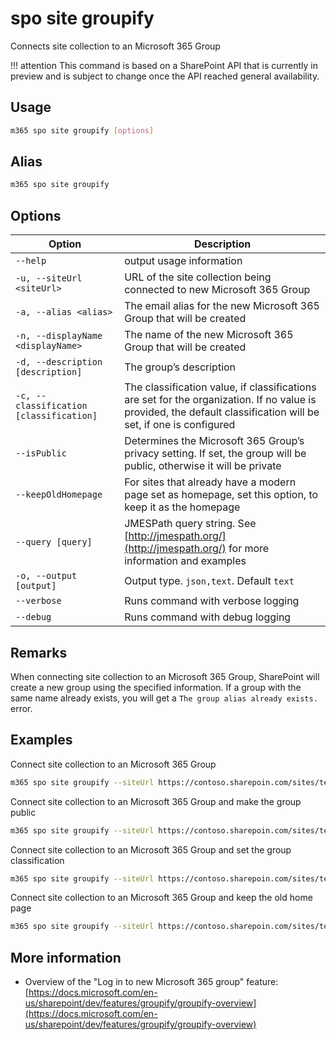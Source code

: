 # spo site groupify

Connects site collection to an Microsoft 365 Group

!!! attention
    This command is based on a SharePoint API that is currently in preview and is subject to change once the API reached general availability.

## Usage

```sh
m365 spo site groupify [options]
```

## Alias

```sh
m365 spo site groupify
```

## Options

Option|Description
------|-----------
`--help`|output usage information
`-u, --siteUrl <siteUrl>`|URL of the site collection being connected to new Microsoft 365 Group
`-a, --alias <alias>`|The email alias for the new Microsoft 365 Group that will be created
`-n, --displayName <displayName>`|The name of the new Microsoft 365 Group that will be created
`-d, --description [description]`|The group’s description
`-c, --classification [classification]`|The classification value, if classifications are set for the organization. If no value is provided, the default classification will be set, if one is configured
`--isPublic`|Determines the Microsoft 365 Group’s privacy setting. If set, the group will be public, otherwise it will be private
`--keepOldHomepage`|For sites that already have a modern page set as homepage, set this option, to keep it as the homepage
`--query [query]`|JMESPath query string. See [http://jmespath.org/](http://jmespath.org/) for more information and examples
`-o, --output [output]`|Output type. `json,text`. Default `text`
`--verbose`|Runs command with verbose logging
`--debug`|Runs command with debug logging

## Remarks

When connecting site collection to an Microsoft 365 Group, SharePoint will create a new group using the specified information. If a group with the same name already exists, you will get a `The group alias already exists.` error.

## Examples

Connect site collection to an Microsoft 365 Group

```sh
m365 spo site groupify --siteUrl https://contoso.sharepoin.com/sites/team-a --alias team-a --displayName 'Team A'
```

Connect site collection to an Microsoft 365 Group and make the group public

```sh
m365 spo site groupify --siteUrl https://contoso.sharepoin.com/sites/team-a --alias team-a --displayName 'Team A' --isPublic
```

Connect site collection to an Microsoft 365 Group and set the group classification

```sh
m365 spo site groupify --siteUrl https://contoso.sharepoin.com/sites/team-a --alias team-a --displayName 'Team A' --classification HBI
```

Connect site collection to an Microsoft 365 Group and keep the old home page

```sh
m365 spo site groupify --siteUrl https://contoso.sharepoin.com/sites/team-a --alias team-a --displayName 'Team A' --keepOldHomepage
```

## More information

- Overview of the "Log in to new Microsoft 365 group" feature: [https://docs.microsoft.com/en-us/sharepoint/dev/features/groupify/groupify-overview](https://docs.microsoft.com/en-us/sharepoint/dev/features/groupify/groupify-overview)
